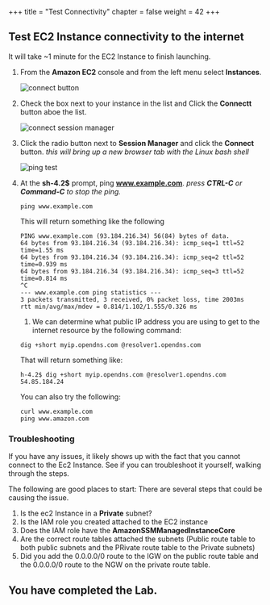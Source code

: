 +++
title = "Test Connectivity"
chapter = false
weight = 42
+++

## Test EC2 Instance connectivity to the internet
It will take ~1 minute for the EC2 Instance to finish launching.


1. From the **Amazon EC2** console and from the left menu select **Instances**.

    ![connect button](/images/testec2-list.png)
1. Check the box next to your instance in the list and Click the **Connectt** button aboe the list.

    ![connect session manager](/images/testec2-connect.png)
1. Click the radio button next to  **Session Manager** and click the **Connect** button. _this will bring up a new browser tab with the Linux bash shell_

    ![ping test](/images/testec2-ping.png)
1. At the **sh-4.2$** prompt, ping **www.example.com**. _press **CTRL-C** or **Command-C** to stop the ping._
    ```
    ping www.example.com
    ```
    This will return something like the following
    ```
    PING www.example.com (93.184.216.34) 56(84) bytes of data.
    64 bytes from 93.184.216.34 (93.184.216.34): icmp_seq=1 ttl=52 time=1.55 ms
    64 bytes from 93.184.216.34 (93.184.216.34): icmp_seq=2 ttl=52 time=0.939 ms
    64 bytes from 93.184.216.34 (93.184.216.34): icmp_seq=3 ttl=52 time=0.814 ms
    ^C
    --- www.example.com ping statistics ---
    3 packets transmitted, 3 received, 0% packet loss, time 2003ms
    rtt min/avg/max/mdev = 0.814/1.102/1.555/0.326 ms
    ```
    1. We can determine what public IP address you are using to get to the internet resource by the following command:
    ```
    dig +short myip.opendns.com @resolver1.opendns.com
    ```
    That will return something like:
    ```
    h-4.2$ dig +short myip.opendns.com @resolver1.opendns.com
    54.85.184.24
    ```

    You can also try the following:
    ```
    curl www.example.com
    ping www.amazon.com
    ```

### Troubleshooting ###

If you have any issues, it likely shows up with the fact that you cannot connect to the Ec2 Instance. See if you can troubleshoot it yourself, walking through the steps.

The following are good places to start: 
There are several steps that could be causing the issue.

1. Is the ec2 Instance in a **Private** subnet?
1. Is the IAM role you created attached to the EC2 instance
1. Does the IAM role have the **AmazonSSMManagedInstanceCore**
1. Are the correct route tables attached the subnets (Public route table to both public subnets and the PRivate route table to the Private subnets)
1. Did you add the 0.0.0.0/0 route to the IGW on the public route table and the 0.0.0.0/0 route to the NGW on the private route table. 


## You have completed the Lab.
